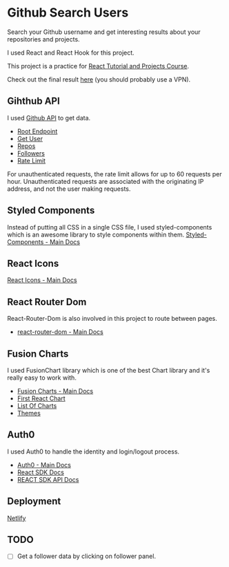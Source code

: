 # Github Search Users

Search your Github username and get interesting results about your repositories and projects.

I used React and React Hook for this project.

This project is a practice for [React Tutorial and Projects Course](https://www.udemy.com/course/react-tutorial-and-projects-course/).

Check out the final result [here](https://amirhosseinnouri-github-search-users.netlify.app/) (you should probably use a VPN).


## Gihthub API

I used [Github API](https://docs.github.com/en/rest) to get data.
- [Root Endpoint](https://api.github.com)
- [Get User](https://api.github.com/users/USER_NAME)
- [Repos](https://api.github.com/users/USER_NAME/repos?per_page=100)
- [Followers](https://api.github.com/users/USER_NAME/followers)
- [Rate Limit](https://api.github.com/rate_limit)

 For unauthenticated requests, the rate limit allows for up to 60 requests per hour. Unauthenticated requests are associated with the originating IP address, and not the user making requests.
 

## Styled Components

Instead of putting all CSS in a single CSS file, I used styled-components which is an awesome library to style components within them.
[Styled-Components - Main Docs](https://styled-components.com/)


## React Icons

[React Icons - Main Docs](https://react-icons.github.io/react-icons/)


## React Router Dom

React-Router-Dom is also involved in this project to route between pages.
- [react-router-dom - Main Docs](https://reactrouter.com/web/guides/quick-start)


## Fusion Charts

I used FusionChart library which is one of the best Chart library and it's really easy to work with.
- [Fusion Charts - Main Docs](https://www.fusioncharts.com/)
- [First React Chart](https://www.fusioncharts.com/dev/getting-started/react/your-first-chart-using-react)
- [List Of Charts](https://www.fusioncharts.com/dev/chart-guide/list-of-charts)
- [Themes](https://www.fusioncharts.com/dev/themes/introduction-to-themes)

## Auth0

I used Auth0 to handle the identity and login/logout process.
- [Auth0 - Main Docs](https://auth0.com/)
- [React SDK Docs](https://auth0.com/docs/libraries/auth0-react)
- [REACT SDK API Docs](https://auth0.github.io/auth0-react/)

## Deployment

[Netlify](https://www.netlify.com/)

## TODO

- [ ] Get a follower data by clicking on follower panel.

